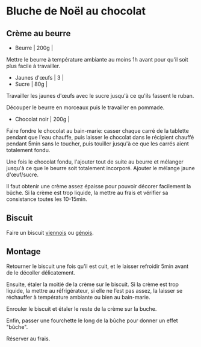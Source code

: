 # Bluche de Noël au chocolat

## Crème au beurre

- Beurre | 200g |

Mettre le beurre à température ambiante au moins 1h avant pour qu'il soit plus facile à travailler. 

- Jaunes d'œufs | 3 |
- Sucre | 80g |

Travailler les jaunes d'œufs avec le sucre jusqu'à ce qu'ils fassent le ruban.

Découper le beurre en morceaux puis le travailler en pommade.

- Chocolat noir | 200g |

Faire fondre le chocolat au bain-marie: casser chaque carré de la tablette pendant que l'eau chauffe, puis laisser le chocolat dans le récipient chauffé pendant 5min sans le toucher, puis touiller jusqu'à ce que les carrés aient totalement fondu. 

Une fois le chocolat fondu, l'ajouter tout de suite au beurre et mélanger jusqu'à ce que le beurre soit totalement incorporé. Ajouter le mélange jaune d'œuf/sucre.

Il faut obtenir une crème assez épaisse pour pouvoir décorer facilement la bûche. Si la crème est trop liquide, la mettre au frais et vérifier sa consistance toutes les 10-15min.

## Biscuit

Faire un biscuit [viennois](/patisseries/biscuit_viennois.md) ou [génois](/patisseries/biscuit_génois.md).

## Montage

Retourner le biscuit une fois qu’il est cuit, et le laisser refroidir 5min avant de le décoller délicatement.

Ensuite, étaler la moitié de la crème sur le biscuit.
Si la crème est trop liquide, la mettre au réfrigérateur, si elle ne l’est pas assez, la laisser se réchauffer à température ambiante ou bien au bain-marie.

Enrouler le biscuit et étaler le reste de la crème sur la buche.

Enfin, passer une fourchette le long de la bûche pour donner un effet "bûche".

Réserver au frais. 
